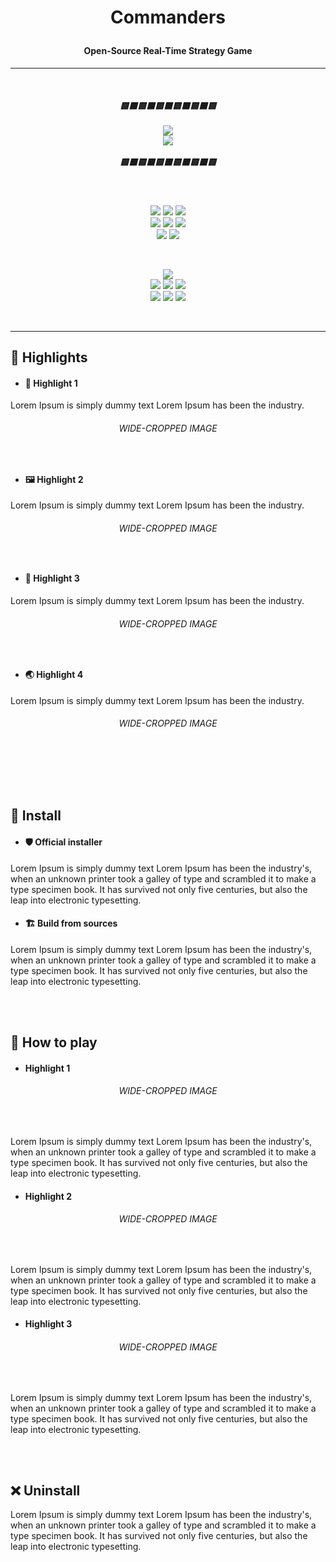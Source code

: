 ﻿<h1><p align="center">Commanders</p></h1>

<h4><p align="center"><b>Open-Source Real-Time Strategy Game</b></p></h4>

<hr/>
<br/>

<h5 align="center">
    <b>🟨⬛🟨⬛🟨⬛🟨⬛🟨⬛🟨</b> 
    <br/><br/>
    <img src="https://img.shields.io/badge/-UNDER%20CONSTRUCTION-yellow?style=for-the-badge" />
    <br/>
    <img src="https://img.shields.io/badge/-Yes,%20working%20on%20it,%20even%20if%20no%20commits-gray?style=flat-square" /> 
    <br/><br/>
    <b>🟨⬛🟨⬛🟨⬛🟨⬛🟨⬛🟨</b>
</h5>

<br/>

<p align="center">
    <img src="https://img.shields.io/badge/-Targeting-gray" />
    <img src="https://img.shields.io/badge/-Windows-white?logo=windows-11&logoColor=0078D4" />
    <img src="https://img.shields.io/badge/-Linux-white?logo=linux&logoColor=806412" />
    <br/>
    <img src="https://img.shields.io/badge/-Made%20with-gray" />
    <img src="https://img.shields.io/badge/-Unity%20Engine-white?logo=unity&logoColor=black" />
    <img src="https://img.shields.io/badge/-C%23-white?logo=dotnet&logoColor=512BD4" />
    <br/>
    <img src="https://img.shields.io/badge/%C2%A92022-Galacticai-white?link=https://github.com/Galacticai" /> 
    <img src="https://img.shields.io/github/license/Galacticai/Commanders?label=&color=white&logo=gnu&logoColor=A42E2B">
</p> 

<br/>

<p align="center">
    <a href="https://github.com/Galacticai/Commanders/contributors"  style="text-decoration:none;">
        <img src="https://img.shields.io/github/contributors/Galacticai/Commanders?label=Contributors&logo=github&style=social" /> </a>
    <br/>
    <a href="https://github.com/Galacticai/Commanders/issues" style="text-decoration:none;">
        <img src="https://img.shields.io/badge/-Issues-4F4F4F?logo=github" /> 
        <img src="https://img.shields.io/github/issues/Galacticai/Commanders?label=&color=white" />
        <img src="https://img.shields.io/github/issues-closed/Galacticai/Commanders?label=&color=white" />
    </a>
    <br/>
    <a href="https://github.com/Galacticai/Commanders/commits" style="text-decoration:none;">
        <img src="https://img.shields.io/badge/-Commits-4F4F4F?logo=github" />
        <img src="https://img.shields.io/github/last-commit/Galacticai/Commanders?label=&color=white" />
        <img src="https://img.shields.io/github/commit-activity/m/Galacticai/Commanders?label=&color=white" />
    </a>
</p> 

<br/>
<hr/>


## 🌟 Highlights

  - #### 🎨 Highlight 1
Lorem Ipsum is simply dummy text  Lorem Ipsum has been the industry.

###### <p align="center">WIDE-CROPPED IMAGE</p><br/>


  - #### 🖼 Highlight 2
Lorem Ipsum is simply dummy text  Lorem Ipsum has been the industry.

###### <p align="center">WIDE-CROPPED IMAGE</p><br/>


  - #### 👑 Highlight 3
Lorem Ipsum is simply dummy text  Lorem Ipsum has been the industry.

###### <p align="center">WIDE-CROPPED IMAGE</p><br/>


  - #### 🌏 Highlight 4
Lorem Ipsum is simply dummy text  Lorem Ipsum has been the industry.

###### <p align="center">WIDE-CROPPED IMAGE</p><br/>


<br/>
<br/>

## 🚀 Install

  - #### 🛡 Official installer
Lorem Ipsum is simply dummy text  Lorem Ipsum has been the industry's, when an unknown printer took a galley of type and scrambled it to make a type specimen book. It has survived not only five centuries, but also the leap into electronic typesetting.

  - #### 🏗 Build from sources
Lorem Ipsum is simply dummy text  Lorem Ipsum has been the industry's, when an unknown printer took a galley of type and scrambled it to make a type specimen book. It has survived not only five centuries, but also the leap into electronic typesetting.


<br/>
<br/>

## 🦾 How to play

  - #### Highlight 1
###### <p align="center">WIDE-CROPPED IMAGE</p><br/>

Lorem Ipsum is simply dummy text  Lorem Ipsum has been the industry's, when an unknown printer took a galley of type and scrambled it to make a type specimen book. It has survived not only five centuries, but also the leap into electronic typesetting.


  - #### Highlight 2
###### <p align="center">WIDE-CROPPED IMAGE</p><br/>

Lorem Ipsum is simply dummy text  Lorem Ipsum has been the industry's, when an unknown printer took a galley of type and scrambled it to make a type specimen book. It has survived not only five centuries, but also the leap into electronic typesetting.


  - #### Highlight 3
###### <p align="center">WIDE-CROPPED IMAGE</p><br/>

Lorem Ipsum is simply dummy text  Lorem Ipsum has been the industry's, when an unknown printer took a galley of type and scrambled it to make a type specimen book. It has survived not only five centuries, but also the leap into electronic typesetting.


<br/>
<br/>

## ❌ Uninstall
Lorem Ipsum is simply dummy text  Lorem Ipsum has been the industry's, when an unknown printer took a galley of type and scrambled it to make a type specimen book. It has survived not only five centuries, but also the leap into electronic typesetting.

<br/>
<br/>

